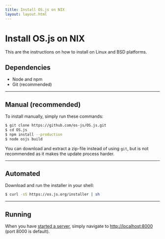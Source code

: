 ```yaml
---
title: Install OS.js on NIX
layout: layout.html
---
```


# Install OS.js on NIX

This are the instructions on how to install on Linux and BSD platforms.

## Dependencies

- Node and npm
- Git (recommended)

---

## Manual (recommended)

To install manually, simply run these commands:

```bash
$ git clone https://github.com/os-js/OS.js.git
$ cd OS.js
$ npm install --production
$ node osjs build
```

You can download and extract a zip-file instead of using `git`, but is not recommended as it makes the update process harder.

---

## Automated

Download and run the installer in your shell:

```bash
$ curl -sS https://os.js.org/installer | sh
```

---

## Running

When you have [started a server](/manual/server), simply navigate to [http://localhost:8000](http://localhost:8000) (port 8000 is default).
